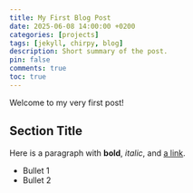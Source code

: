 ```yaml
---
title: My First Blog Post
date: 2025-06-08 14:00:00 +0200
categories: [projects]
tags: [jekyll, chirpy, blog]
description: Short summary of the post.
pin: false
comments: true
toc: true
---
```


Welcome to my very first post!

## Section Title

Here is a paragraph with **bold**, *italic*, and [a link](https://example.com).

- Bullet 1
- Bullet 2
